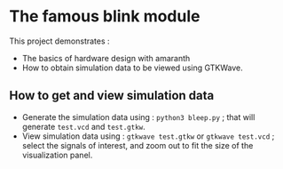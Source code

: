 # The famous blink module

This project demonstrates :

* The basics of hardware design with amaranth
* How to obtain simulation data to be viewed using GTKWave.

## How to get and view simulation data

* Generate the simulation data using : `python3 bleep.py` ; that will generate `test.vcd` and `test.gtkw`.
* View simulation data using : `gtkwave test.gtkw` or `gtkwave test.vcd` ; select the signals of interest, and zoom out to fit the size of the visualization panel.
